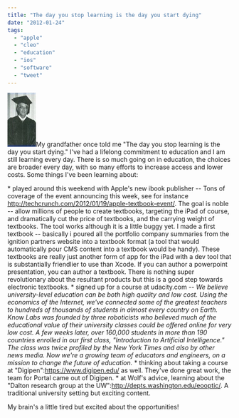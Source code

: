 ```yaml
---
title: "The day you stop learning is the day you start dying"
date: "2012-01-24"
tags: 
  - "apple"
  - "cleo"
  - "education"
  - "ios"
  - "software"
  - "tweet"
---
```


[![](images/20120123-211710.jpg "20120123-211710.jpg")](http://theludwigs.com/wp-content/uploads/2012/01/20120123-211710.jpg)My grandfather once told me "The day you stop learning is the day you start dying." I've had a lifelong commitment to education and I am still learning every day. There is so much going on in education, the choices are broader every day, with so many efforts to increase access and lower costs. Some things I've been learning about:

\* played around this weekend with Apple's new ibook publisher -- Tons of coverage of the event announcing this week, see for instance http://techcrunch.com/2012/01/19/apple-textbook-event/. The goal is noble -- allow millions of people to create textbooks, targeting the iPad of course, and dramatically cut the price of textbooks, and the carrying weight of textbooks. The tool works although it is a little buggy yet. I made a first textbook -- basically i poured all the portfolio company summaries from the ignition partners website into a textbook format (a tool that would automatically pour CMS content into a textbook would be handy). These textbooks are really just another form of app for the iPad with a dev tool that is substantially friendlier to use than Xcode. If you can author a powerpoint presentation, you can author a textbook. There is nothing super revolutionary about the resultant products but this is a good step towards electronic textbooks. \* signed up for a course at udacity.com -- _We believe university-level education can be both high quality and low cost. Using the economics of the Internet, we've connected some of the greatest teachers to hundreds of thousands of students in almost every country on Earth. Know Labs was founded by three roboticists who believed much of the educational value of their university classes could be offered online for very low cost. A few weeks later, over 160,000 students in more than 190 countries enrolled in our first class, "Introduction to Artificial Intelligence." The class was twice profiled by the New York Times and also by other news media. Now we're a growing team of educators and engineers, on a mission to change the future of education._ \* thinking about taking a course at "Digipen":https://www.digipen.edu/ as well. They've done great work, the team for Portal came out of Digipen. \* at Wolf's advice, learning about the "Dalton research group at the UW":http://depts.washington.edu/eooptic/. A traditional university setting but exciting content.

My brain's a little tired but excited about the opportunities!
